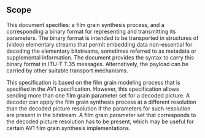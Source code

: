 
## Scope

This document specifies: a film grain synthesis process, and a corresponding a binary 
format for representing and transmitting its parameters. The binary format is intended 
to be transported in structures of (video) elementary streams that permit embedding 
data non-essential for decoding the elementary bitstreams, sometimes referred to 
as metadata or supplemental information. The document provides the syntax to 
carry this binary format in ITU-T T.35 messages. Alternatively, the payload 
can be carried by other suitable transport mechanisms.

This specification is based on the film grain modeling process that is specified 
in the AV1 specification. However, this specification allows sending more than one film grain parameter
set for a decoded picture. A decoder can apply the film grain synthesis process at a different
resolution than the decoded picture resolution if the parameters for such resolution 
are present in the bitstream. A film grain 
parameter set that corresponds to the decoded picture resolution has to be present, which
may be useful for certain AV1 film grain synthesis implementations.   
